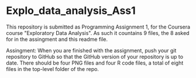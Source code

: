 # Explo_data_analysis_Ass1

This repository is submitted as Programming Assignment 1, for the Coursera course "Exploratory Data Analysis".
As such it countains 9 files, the 8 asked for in the assingment and this readme file.

Assingment:
When you are finished with the assignment, push your git repository to GitHub so that the GitHub version of your repository is up to date. There should be four PNG files and four R code files, a total of eight files in the top-level folder of the repo.


